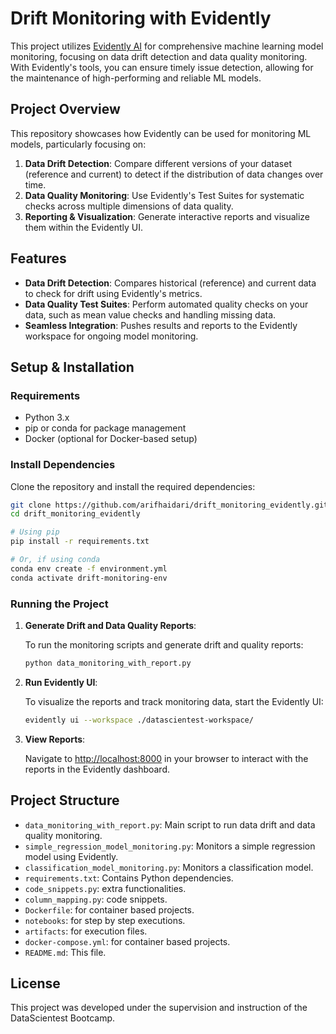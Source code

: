 # Drift Monitoring with Evidently

This project utilizes [Evidently AI](https://evidentlyai.com/) for comprehensive machine learning model monitoring, focusing on data drift detection and data quality monitoring. With Evidently's tools, you can ensure timely issue detection, allowing for the maintenance of high-performing and reliable ML models.

## Project Overview

This repository showcases how Evidently can be used for monitoring ML models, particularly focusing on:

1. **Data Drift Detection**: Compare different versions of your dataset (reference and current) to detect if the distribution of data changes over time.
2. **Data Quality Monitoring**: Use Evidently's Test Suites for systematic checks across multiple dimensions of data quality.
3. **Reporting & Visualization**: Generate interactive reports and visualize them within the Evidently UI.

## Features

- **Data Drift Detection**: Compares historical (reference) and current data to check for drift using Evidently's metrics.
- **Data Quality Test Suites**: Perform automated quality checks on your data, such as mean value checks and handling missing data.
- **Seamless Integration**: Pushes results and reports to the Evidently workspace for ongoing model monitoring.

## Setup & Installation

### Requirements

- Python 3.x
- pip or conda for package management
- Docker (optional for Docker-based setup)

### Install Dependencies

Clone the repository and install the required dependencies:

```bash
git clone https://github.com/arifhaidari/drift_monitoring_evidently.git
cd drift_monitoring_evidently

# Using pip
pip install -r requirements.txt

# Or, if using conda
conda env create -f environment.yml
conda activate drift-monitoring-env
```

### Running the Project

1. **Generate Drift and Data Quality Reports**:

   To run the monitoring scripts and generate drift and quality reports:

   ```bash
   python data_monitoring_with_report.py
   ```

2. **Run Evidently UI**:

   To visualize the reports and track monitoring data, start the Evidently UI:

   ```bash
   evidently ui --workspace ./datascientest-workspace/
   ```

3. **View Reports**:

   Navigate to [http://localhost:8000](http://localhost:8000) in your browser to interact with the reports in the Evidently dashboard.

## Project Structure

- `data_monitoring_with_report.py`: Main script to run data drift and data quality monitoring.
- `simple_regression_model_monitoring.py`: Monitors a simple regression model using Evidently.
- `classification_model_monitoring.py`: Monitors a classification model.
- `requirements.txt`: Contains Python dependencies.
- `code_snippets.py`: extra functionalities.
- `column_mapping.py`: code snippets.
- `Dockerfile`: for container based projects.
- `notebooks`: for step by step executions.
- `artifacts`: for execution files.
- `docker-compose.yml`: for container based projects.
- `README.md`: This file.

## License

This project was developed under the supervision and instruction of the DataScientest Bootcamp.
